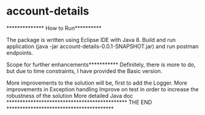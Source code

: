 # account-details

************** How to Run**********

The package is written using Eclipse IDE with Java 8.
Build and run application (java -jar account-details-0.0.1-SNAPSHOT.jar) and run postman endpoints.

Scope for further enhancements*********** 
Definitely, there is more to do, but due to time constraints, I have provided the Basic version.

More improvements to the solution will be, first to add the Logger.
More improvements in Exception handling
Improve on test in order to increase the robustness of the solution
More detailed Java doc ********************************************* THE END ****************************************
